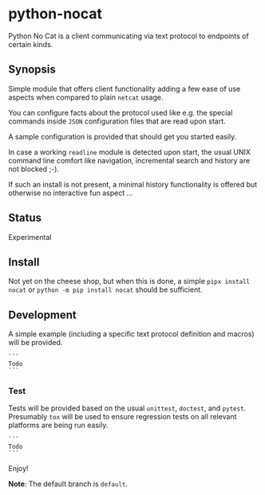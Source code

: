 # python-nocat
Python No Cat is a client communicating via text protocol to endpoints of certain kinds.

## Synopsis
Simple module that offers client functionality adding a few ease of use aspects when compared to plain `netcat` usage. 

You can configure facts about the protocol used like e.g. the special commands inside `JSON` configuration files that are read upon start.

A sample configuration is provided that should get you started easily.

In case a working `readline` module is detected upon start, the usual UNIX command line comfort like navigation, incremental search and history are not blocked ;-).

If such an install is not present, a minimal history functionality is offered but otherwise no interactive fun aspect ...

## Status
Experimental

## Install

Not yet on the cheese shop, but when this is done, a simple `pipx install nocat` or `python -m pip install nocat` should be sufficient.

## Development

A simple example (including a specific text protocol definition and macros) will be provided.

	```
	Todo
	```

### Test

Tests will be provided based on the usual `unittest`, `doctest`, and `pytest`. 
Presumably `tox` will be used to ensure regression tests on all relevant platforms are being run easily.

	```
	Todo
	```



Enjoy!

**Note**: The default branch is `default`.
